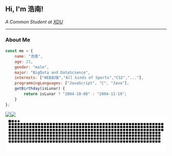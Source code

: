 <h2> Hi, I'm 浩南! </h2>
<p><em>A Common Student at <a href="https://www.xidian.edu.cn/">XDU</a></em></p>

---

###  About Me  
```javascript
const me = {
    name: "浩南",
    age: 21,
    gender: "male",
    major: "BigData and DataScience",
    interests: ["WEB前端","All kinds of Sports","CS2","..."],
    programmingLanguages: ["JavaScript", "C", "Java"],
    getBirthday(isLunar) {
        return isLunar ? "2004-10-08" : "2004-11-19";
    }
};
```
<div style="display: flex; justify-content: between-around; align-items: center;">
    <img src="https://github-readme-stats.vercel.app/api?username=ComPleHN&locale=cn&line_height=33&show_icons=true&hide=&theme=radical&rank_icon=github&custom_title=MyLanguage"/>
    <img src="https://github-readme-stats.vercel.app/api/top-langs/?username=ComPleHN&locale=cn&line_height=33&theme=&langs_count=5&custom_title=MyLanguage"/> 
</div> 
<picture>
  <source media="(prefers-color-scheme: dark)" srcset="https://raw.githubusercontent.com/ComPleHN/ComPleHN/output/github-contribution-grid-snake-dark.svg">
  <source media="(prefers-color-scheme: light)" srcset="https://raw.githubusercontent.com/ComPleHN/ComPleHN/output/github-contribution-grid-snake.svg">
  <img alt="github contribution grid snake animation" src="https://raw.githubusercontent.com/ComPleHN/ComPleHN/output/github-contribution-grid-snake.svg">
</picture>

